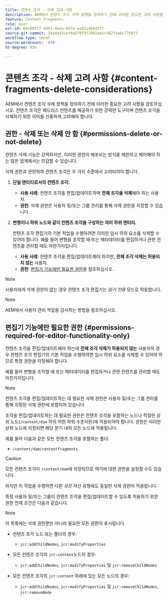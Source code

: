 ```yaml
---
title: 콘텐츠 조각 - 삭제 고려 사항
description: AEM에서 컨텐츠 조각 삭제 정책을 정의하기 전에 이러한 중요한 고려 사항을 검토하십시오. 컨텐츠 조각은 헤드리스 컨텐츠를 제공하기 위한 강력한 도구이며 컨텐츠 조각을 삭제하기 위한 의미를 신중하게 고려해야 합니다.
feature: Content Fragments
role: User
exl-id: 69c08f2f-4d51-4aea-957e-ee81c4604377
source-git-commit: 24a4a43cef9a579f9f2992a41c582f4a6c775bf3
workflow-type: tm+mt
source-wordcount: '470'
ht-degree: 83%

---
```


# 콘텐츠 조각 - 삭제 고려 사항 {#content-fragments-delete-considerations}

AEM에서 컨텐츠 조각 삭제 정책을 정의하기 전에 이러한 중요한 고려 사항을 검토하십시오. 컨텐츠 조각은 헤드리스 컨텐츠를 제공하기 위한 강력한 도구이며 컨텐츠 조각을 삭제하기 위한 의미를 신중하게 고려해야 합니다.

## 권한 - 삭제 또는 삭제 안 함 {#permissions-delete-or-not-delete}

컨텐츠 삭제 기능은 강력하지만, 이러한 권한이 배포되는 방식을 제한하고 제어해야 하는 많은 업계에서는 민감할 수 있습니다.

삭제 권한과 관련하여 컨텐츠 조각은 두 가지 수준에서 고려되어야 합니다.

1. **단일 엔티티로서의 컨텐츠 조각.**

   * **사용 사례**: 컨텐츠 조각을 편집/업데이트하며 **전체 조각을 삭제**&#x200B;해야 하는 사용자.
   * **권한**: 삭제 권한은 사용자 및/또는 그룹 관리를 통해 삭제 권한을 지정<!-- The [Delete](/help/sites-administering/security.md#actions) permission can be [assigned through User and/or Group Management](/help/sites-administering/security.md#managing-permissions). -->할 수 있습니다. 

2. **변형이나 하위 노드와 같이 컨텐츠 조각을 구성하는 여러 하위 엔티티.**

   컨텐츠 조각 편집기의 기본 작업을 수행하려면 이러한 임시 하위 요소를 삭제할 수 있어야 합니다. 예를 들어 변형을 조작할 때 또는 메타데이터를 편집하거나 관련 컨텐츠를 관리할 때도 마찬가지입니다.

   * **사용 사례**: 컨텐츠 조각을 편집/업데이트해야 하지만, **전체 조각 삭제는 허용되지 않는** 사용자.
   * **권한**: [편집기 기능에만 필요한 권한](#permissions-required-for-editor-functionality-only)을 참조하십시오.

>[!NOTE]
>
>사용자에게 삭제 권한이 없는 경우 컨텐츠 조각 편집기는 *읽기 전용* 모드로 작동합니다. <!-- When a user does not have any [Delete](/help/sites-administering/security.md#actions) permissions, the Content Fragment editor operates in *read-only* mode. -->

>[!NOTE]
>
>AEM에서 사용자 관리 작업을 감사하는 방법<!-- See also [How to Audit User Management Operations in AEM](/help/sites-administering/audit-user-management-operations.md). -->을 참조하십시오. 

## 편집기 기능에만 필요한 권한 {#permissions-required-for-editor-functionality-only}

컨텐츠 조각을 편집/업데이트해야 하는데 **전체 조각 삭제가 허용되지 않는** 사용자의 경우 컨텐츠 조각 편집기의 기본 작업을 수행하려면 임시 하위 요소를 삭제할 수 있어야 하므로 특정 권한을 지정해야 합니다. 

예를 들어 변형을 조작할 때 또는 메타데이터를 편집하거나 관련 컨텐츠를 관리할 때도 마찬가지입니다.

>[!NOTE]
>
>컨텐츠 조각을 편집/업데이트하는 데 필요한 삭제 권한은 사용자 및/또는 그룹 관리를 통해 지정된<!-- The delete permissions, required to edit/update a Content Fragment, are included in the Delete permission [assigned through User and/or Group Management](/help/sites-administering/security.md#managing-permissions). --> 삭제 권한에 포함되어 있습니다. 

조각을 편집/업데이트하는 데 필요한 권한은 컨텐츠 조각을 포함하는 노드나 적절한 상위 노드(`/content/dam` 하의 어떤 하위 수준이든)에 적용되어야 합니다. 권한은 이러한 상위 노드에 지정되면 해당 분기 내의 모든 노드에 적용됩니다.

예를 들어 다음과 같은 모든 컨텐츠 조각을 포함하는 폴더:

* `/content/dam/contentfragments`

>[!CAUTION]
>
>모든 컨텐츠 조각이 `/content/dam`에 저장되므로 여기에 대한 권한을 설정할 수도 있습니다.
>
>하지만 이 작업을 수행하면 다른 *모든* 자산 유형에도 동일한 삭제 권한이 적용됩니다.

특정 사용자 및/또는 그룹이 컨텐츠 조각을 편집/업데이트할 수 있도록 허용하기 위한 권한 전제 조건은 다음과 같습니다.

>[!NOTE]
>
>이 목록에는 삭제 권한뿐만 아니라 필요한 모든 권한이 표시됩니다.

* 컨텐츠 조각 노드 또는 폴더의 경우:

   * `jcr:addChildNodes`, `jcr:modifyProperties`

* 모든 컨텐츠 조각의 `jcr:content`노드의 경우:

   * `jcr:addChildNodes`, `jcr:modifyProperties` 및 `jcr:removeChildNodes`

* 모든 컨텐츠 조각의 `jcr:content` 아래에 있는 모든 노드의 경우:

   * `jcr:addChildNodes`, `jcr:modifyProperties` 및 `jcr:removeChildNodes`, `jcr:removeNode`

<!-- There is no CRXDE Lite -->

<!--
These `remove` privileges must be [administered using Access Control Lists, within CRXDE Lite](/help/sites-administering/user-group-ac-admin.md#access-right-management). 

The `add` and `modify` privileges can also be administered in CRXDE Lite, or using the User Management console.

For example, the definition of the `remove` privileges for a group `content-authors-no-delete`:

![cf-delete-03](assets/cf-delete-03.png)
-->
